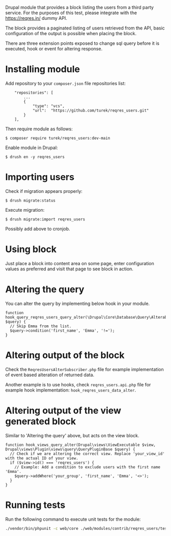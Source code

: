 Drupal module that provides a block listing the users from a
third party service. For the purposes of this test, please
integrate with the https://reqres.in/ dummy API.

The block provides a paginated listing of users retrieved
from the API, basic configuration of the output is possible
when placing the block.

There are three extension points exposed to change sql query
before it is executed, hook or event for altering response.

# Installing module

Add repository to your `composer.json` file repositories list:
```
    "repositories": [
        ...
        {
            "type": "vcs",
            "url":  "https://github.com/turek/reqres_users.git"
        }
    ],
```

Then require module as follows:

```
$ composer require turek/reqres_users:dev-main
```

Enable module in Drupal:
```
$ drush en -y reqres_users
```

# Importing users

Check if migration appears properly:

```
$ drush migrate:status
```

Execute migration:
```
$ drush migrate:import reqres_users
```

Possibly add above to cronjob.

# Using block

Just place a block into content area on some page, enter configuration values
as preferred and visit that page to see block in action.

# Altering the query

You can alter the query by implementing below hook in your module.

```
function hook_query_reqres_users_query_alter(\Drupal\Core\Database\Query\AlterableInterface $query) {
  // Skip Emma from the list.
  $query->condition('first_name', 'Emma', '!=');
}
```

# Altering output of the block

Check the `ReqresUsersAlterSubscriber.php` file for example implementation of
event based alteration of returned data.

Another example is to use hooks, check `reqres_users.api.php` file for  example
hook implementation: `hook_reqres_users_data_alter`.

# Altering output of the view generated block

Similar to 'Altering the query' above, but acts on the view block.

```
function hook_views_query_alter(Drupal\views\ViewExecutable $view, Drupal\views\Plugin\views\query\QueryPluginBase $query) {
  // Check if we are altering the correct view. Replace 'your_view_id' with the actual ID of your view.
  if ($view->id() === 'reqres_users') {
    // Example: Add a condition to exclude users with the first name 'Emma'.
    $query->addWhere('your_group', 'first_name', 'Emma', '<>');
  }
}
```

# Running tests

Run the following command to execute unit tests for the module:

```bash
./vendor/bin/phpunit -c web/core ./web/modules/contrib/reqres_users/tests/src
```
